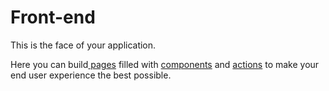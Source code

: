 # Front-end

This is the face of your application.

Here you can build[ pages](interfaces/screens-vs-components.md) filled with [components](elements/) and [actions](actions.md) to make your end user experience the best possible.

